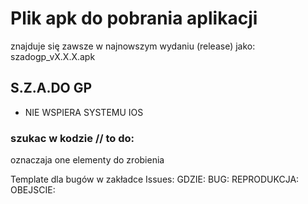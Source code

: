 # Plik apk do pobrania aplikacji
znajduje się zawsze w najnowszym wydaniu (release) jako: szadogp_vX.X.X.apk

## S.Z.A.DO GP

-  NIE WSPIERA SYSTEMU IOS

### szukac w kodzie // to do:

oznaczaja one elementy do zrobienia

Template dla bugów w zakładce Issues:
GDZIE: 
BUG: 
REPRODUKCJA: 
OBEJSCIE: 
